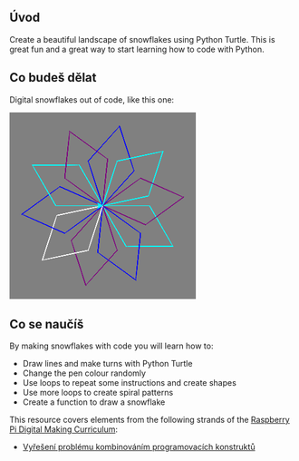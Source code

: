 ## Úvod

Create a beautiful landscape of snowflakes using Python Turtle. This is great fun and a great way to start learning how to code with Python.

## Co budeš dělat

Digital snowflakes out of code, like this one:

![snowflake](images/makeasnowflake.png)

## Co se naučíš

By making snowflakes with code you will learn how to:

- Draw lines and make turns with Python Turtle
- Change the pen colour randomly
- Use loops to repeat some instructions and create shapes
- Use more loops to create spiral patterns
- Create a function to draw a snowflake

This resource covers elements from the following strands of the [Raspberry Pi Digital Making Curriculum](https://www.raspberrypi.org/curriculum/):

- [Vyřešení problému kombinováním programovacích konstruktů](https://www.raspberrypi.org/curriculum/programming/builder)